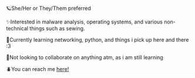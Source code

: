 🪐She/Her or They/Them preferred    

✨Interested in malware analysis, operating systems, and various non-technical things such as sewing.

🐛Currently learning networking, python, and things i pick up here and there :3

🌱Not looking to collaborate on anything atm, as i am still learning

🪲You can reach me [here!](mailto:flightofthebugs@murena.co)

<!---
bug-sync/bug-sync is a ✨ special ✨ repository because its `README.md` (this file) appears on your GitHub profile.
You can click the Preview link to take a look at your changes.
--->
